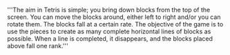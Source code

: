 '''The aim in Tetris is simple; you bring down blocks from the top of the screen. 
You can move the blocks around, either left to right and/or you can rotate them. The blocks fall at a certain rate.
The objective of the game is to use the pieces to create as many complete horizontal lines of blocks as possible.
When a line is completed, it disappears, and the blocks placed above fall one rank.'''

